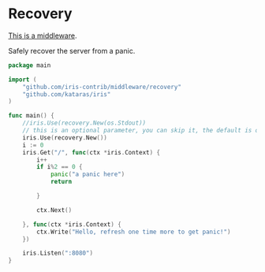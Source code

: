 # Recovery

[This is a middleware](https://github.com/iris-contrib/middleware/tree/master/recovery).


Safely recover the server from a panic.

```go
package main

import (
	"github.com/iris-contrib/middleware/recovery"
	"github.com/kataras/iris"
)

func main() {
	//iris.Use(recovery.New(os.Stdout)) 
    // this is an optional parameter, you can skip it, the default is os.Stderr
	iris.Use(recovery.New())
	i := 0
	iris.Get("/", func(ctx *iris.Context) {
		i++
		if i%2 == 0 {
			panic("a panic here")
			return

		}

		ctx.Next()

	}, func(ctx *iris.Context) {
		ctx.Write("Hello, refresh one time more to get panic!")
	})

	iris.Listen(":8080")
}
```
